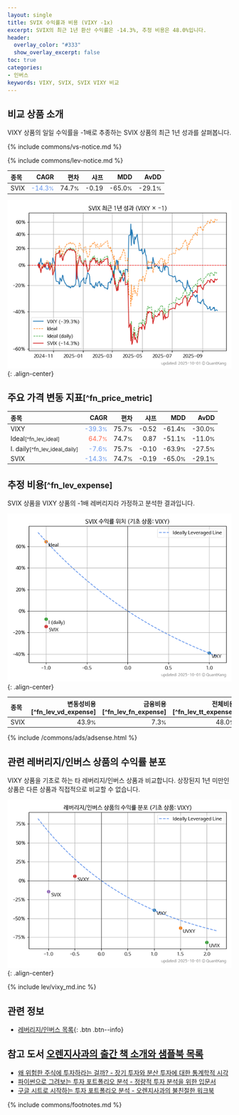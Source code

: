 ```yaml
---
layout: single
title: SVIX 수익률과 비용 (VIXY -1x)
excerpt: SVIX의 최근 1년 환산 수익률은 -14.3%, 추정 비용은 48.0%입니다.
header:
  overlay_color: "#333"
  show_overlay_excerpt: false
toc: true
categories:
- 인버스
keywords: VIXY, SVIX, SVIX VIXY 비교
---
```


## 비교 상품 소개


VIXY 상품의 일일 수익률을 -1배로 추종하는 SVIX 상품의 최근 1년 성과를 살펴봅니다.





{% include commons/vs-notice.md %}

{% include commons/lev-notice.md %}

| **종목** | **CAGR** | **편차** | **샤프** | **MDD** | **AvDD** |
| :------------ | ------: | -----------: | -------: | ------: | -------: |
| SVIX | <span style="color: cornflowerblue">-14.3<small>%</small></span> | 74.7<small>%</small> | -0.19 | -65.0<small>%</small> | -29.1<small>%</small> |

<!-- more -->


![SVIX](/lev/images/svix.png){: .align-center}


## 주요 가격 변동 지표<small>[^fn_price_metric]</small>


| **종목** | **CAGR** | **편차** | **샤프** | **MDD** | **AvDD** |
| :------------ | ------: | -----------: | -------: | ------: | -------: |
| VIXY | <span style="color: cornflowerblue">-39.3<small>%</small></span> | 75.7<small>%</small> | -0.52 | -61.4<small>%</small> | -30.0<small>%</small> |
| Ideal<small>[^fn_lev_ideal]</small> | <span style="color: tomato">64.7<small>%</small></span> | 74.7<small>%</small> | 0.87 | -51.1<small>%</small> | -11.0<small>%</small> |
| I. daily<small>[^fn_lev_ideal_daily]</small> | <span style="color: cornflowerblue">-7.6<small>%</small></span> | 75.7<small>%</small> | -0.10 | -63.9<small>%</small> | -27.5<small>%</small> |
| SVIX | <span style="color: cornflowerblue">-14.3<small>%</small></span> | 74.7<small>%</small> | -0.19 | -65.0<small>%</small> | -29.1<small>%</small> |


## 추정 비용<small>[^fn_lev_expense]</small><a id="expense"></a>

SVIX 상품을 VIXY 상품의 -1배 레버리지라 가정하고 분석한 결과입니다.

![SVIX](/lev/images/svix_ideal.png){: .align-center}

| **종목** | **변동성비용**[^fn_lev_vd_expense] | **금융비용**[^fn_lev_fn_expense] | **전체비용**[^fn_lev_tt_expense] |
| :------------ | ------: | -----------: | -------: |
| SVIX | 43.9<small>%</small> | 7.3<small>%</small> | 48.0<small>%</small> |

{% include /commons/ads/adsense.html %}



## 관련 레버리지/인버스 상품의 수익률 분포

VIXY 상품을 기초로 하는 타 레버리지/인버스 상품과 비교합니다. 상장된지 1년 미만인 상품은 다른 상품과 직접적으로 비교할 수 없습니다.

![VIXY](/lev/images/vixy_ideal.png){: .align-center}

{% include lev/vixy_md.inc %}


## 관련 정보

- [레버리지/인버스 목록](/lev/){: .btn .btn--info}


## 참고 도서 [오렌지사과의 출간 책 소개와 샘플북 목록](https://kongdori.tistory.com/691)

- [왜 위험한 주식에 투자하라는 걸까? - 장기 투자와 분산 투자에 대한 통계학적 시각](https://kongdori.tistory.com/421)
- [파이썬으로 그려보는 투자 포트폴리오 분석  - 정량적 투자 분석을 위한 입문서](https://kongdori.tistory.com/643)
- [구글 시트로 시작하는 투자 포트폴리오 분석 - 오렌지사과의 불친절한 워크북](https://kongdori.tistory.com/449)

{% include commons/footnotes.md %}